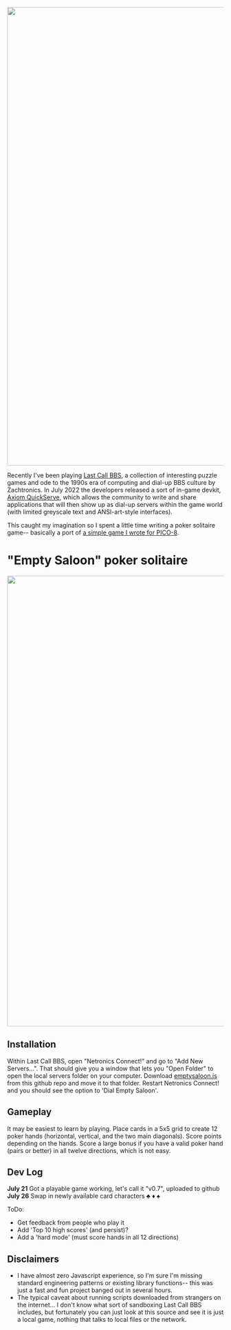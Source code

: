 <img width="1065" src="https://user-images.githubusercontent.com/85364179/180317472-0bb6c88f-10d0-4245-bbcc-f31d5c982b67.png">

Recently I've been playing [Last Call BBS](https://www.zachtronics.com/last-call-bbs/), a collection of interesting puzzle games and ode to the 1990s era of computing and dial-up BBS culture by Zachtronics. In July 2022 the developers released a sort of in-game devkit, [Axiom QuickServe](https://www.zachtronics.com/quickserve/), which allows the community to write and share applications that will then show up as dial-up servers within the game world (with limited greyscale text and ANSI-art-style interfaces).

This caught my imagination so I spent a little time writing a poker solitaire game-- basically a port of [a simple game I wrote for PICO-8](https://www.lexaloffle.com/bbs/?pid=83439).

# "Empty Saloon" poker solitaire 

<img width="1047" src="https://user-images.githubusercontent.com/85364179/180317461-073fe383-57bc-4797-bdeb-d73ad143db30.png">

## Installation
Within Last Call BBS, open "Netronics Connect!" and go to "Add New Servers...". That should give you a window that lets you "Open Folder" to open the local servers folder on your computer. Download [emptysaloon.js](emptysaloon.js) from this github repo and move it to that folder. Restart Netronics Connect! and you should see the option to 'Dial Empty Saloon'.

## Gameplay 
It may be easiest to learn by playing. Place cards in a 5x5 grid to create 12 poker hands (horizontal, vertical, and the two main diagonals). Score points depending on the hands. Score a large bonus if you have a valid poker hand (pairs or better) in all twelve directions, which is not easy. 

## Dev Log

**July 21** Got a playable game working, let's call it "v0.7", uploaded to github
**July 26** Swap in newly available card characters ♣ ♦ ♠

ToDo:
- Get feedback from people who play it
- Add 'Top 10 high scores' (and persist)?
- Add a 'hard mode' (must score hands in all 12 directions)


## Disclaimers

- I have almost zero Javascript experience, so I'm sure I'm missing standard engineering patterns or existing library functions-- this was just a fast and fun project banged out in several hours.
- The typical caveat about running scripts downloaded from strangers on the internet... I don't know what sort of sandboxing Last Call BBS includes, but fortunately you can just look at this source and see it is just a local game, nothing that talks to local files or the network.

